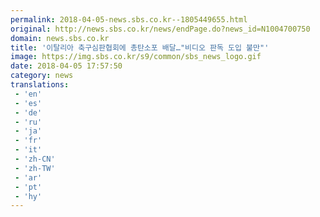 ```yaml
---
permalink: 2018-04-05-news.sbs.co.kr--1805449655.html
original: http://news.sbs.co.kr/news/endPage.do?news_id=N1004700750
domain: news.sbs.co.kr
title: '이탈리아 축구심판협회에 총탄소포 배달…"비디오 판독 도입 불만"'
image: https://img.sbs.co.kr/s9/common/sbs_news_logo.gif
date: 2018-04-05 17:57:50
category: news
translations: 
 - 'en'
 - 'es'
 - 'de'
 - 'ru'
 - 'ja'
 - 'fr'
 - 'it'
 - 'zh-CN'
 - 'zh-TW'
 - 'ar'
 - 'pt'
 - 'hy'
---
```


